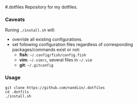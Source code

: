 #.dotfiles
Repository for my dotfiles.

### Caveats

Runing `./install.sh` will:

- override all existing configurations.
- set following configuration files regardless of corresponding packages/commands
exist or not:
    - **fish**: `~/.config/fish/config.fish`
    - **vim**: `~/.vimrc`, several files in `~/.vim`
    - **git**: `~/.gitconfig`


### Usage

```
git clone https://github.com/nandiin/.dotfiles
cd .dotfils
./install.sh
```
